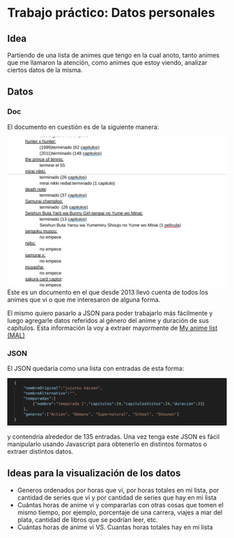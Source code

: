 # Trabajo práctico: Datos personales
## Idea
Partiendo de una lista de animes que tengo en la cual anoto, tanto animes que me llamaron la atención, como animes que estoy viendo, analizar ciertos datos de la misma.

## Datos
### Doc
El documento en cuestión es de la siguiente manera:

![Doc con animes](imagenesREADME/ideaGoogleDoc.png "Doc con animes")
Este es un documento en el que desde 2013 llevó cuenta de todos los animes que vi o que me interesaron de alguna forma.

El mismo quiero pasarlo a JSON para poder trabajarlo más fácilmente y luego agregarle datos referidos al género del anime y duración de sus capítulos. Esta información la voy a extraer mayormente de [My anime list (MAL)](https://myanimelist.net/)

### JSON
El JSON quedaría como una lista con entradas de esta forma:

![JSON entrada Jujustu kaisen](imagenesREADME/ideaJSON.png "JSON entrada Jujustu kaisen")

y contendría alrededor de 135 entradas.
Una vez tenga este JSON es fácil manipularlo usando Javascript para obtenerlo en distintos formatos o extraer distintos datos.

## Ideas para la visualización de los datos
- Generos ordenados por horas que vi, por horas totales en mi lista, por cantidad de series que vi y por cantidad de series que hay en mi lista
- Cuántas horas de anime vi y compararlas con otras cosas que tomen el mismo tiempo, por ejemplo, porcentaje de una carrera, viajes a mar del plata, cantidad de libros que se podrían leer, etc.
- Cuántas horas de anime vi VS. Cuantas horas totales hay en mi lista
